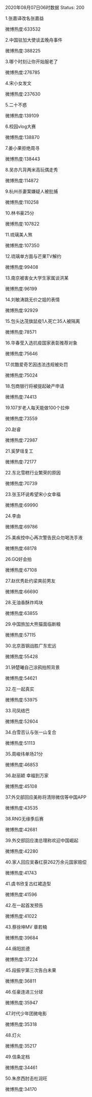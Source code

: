 2020年08月07日06时数据
Status: 200

1.张嘉译改名张嘉益

微博热度:633532

2.中国驻加大使谈孟晚舟事件

微博热度:388225

3.哪个时刻让你开始服老了

微博热度:276785

4.宋小女发文

微博热度:237630

5.二十不惑

微博热度:139109

6.校园vlog大赛

微博热度:138870

7.姜小果拒绝周寻

微博热度:138443

8.吴亦凡背两米高玩偶走秀

微博热度:114872

9.杭州杀妻案嫌疑人被批捕

微博热度:110258

10.林书豪25分

微博热度:107822

11.琉璃美人煞

微博热度:107350

12.琉璃单方面与芒果TV解约

微博热度:99408

13.南京被害女大学生家属谈洪某

微博热度:96199

14.刘敏涛跳无价之姐的表情

微博热度:92929

15.包头达茂旗鼠疫1人死亡35人被隔离

微博热度:78571

16.华春莹入选抗疫国家表彰推荐对象

微博热度:75646

17.优酷爱奇艺因违法违规被处罚

微博热度:75024

18.包商银行将被提起破产申请

微博热度:74413

19.107岁老人每天能做100个拉伸

微博热度:73559

20.赵睿

微博热度:72987

21.奚梦瑶复工

微博热度:72177

22.东北雪糕行业繁荣的原因

微博热度:70739

23.张玉环说希望宋小女幸福

微博热度:69990

24.李由

微博热度:69786

25.美疾控中心再次警告民众勿喝洗手液

微博热度:68178

26.GQ好会拍

微博热度:67108

27.赵优秀赴约梁爽前男友

微博热度:66690

28.无油香酥炸鸡块

微博热度:63855

29.中国旅加大熊猫面临断粮

微博热度:57115

30.北京首钢战胜广东宏远

微博热度:55428

31.钟楚曦自己涂鸦拍照背景

微博热度:54621

32.在一起真实

微博热度:53975

33.司凤结巴

微博热度:52604

34.白雪否认与张一山复合

微博热度:51113

35.周峻纬单场21分

微博热度:46853

36.赵丽颖 幸福到万家

微博热度:45108

37.外交部回应美称将清除微信等中国APP

微博热度:43535

38.RNG无缘季后赛

微博热度:42681

39.外交部回应澳总理称欢迎中国崛起

微博热度:42280

40.家人回应吴春红获262万余元国家赔偿

微博热度:41743

41.虞书欣复古红裙造型

微博热度:41596

42.在一起首发预告

微博热度:41022

43.蔡徐坤MV 章若楠

微博热度:39684

44.绵阳凯德

微博热度:37224

45.段振宇第三次告白未果

微博热度:36811

46.任豪连进三分球

微博热度:35947

47.时代少年团微电影

微博热度:35318

48.灯火

微博热度:35217

49.信条定档

微博热度:34461

50.朱彦西肘击杜润旺

微博热度:34170

